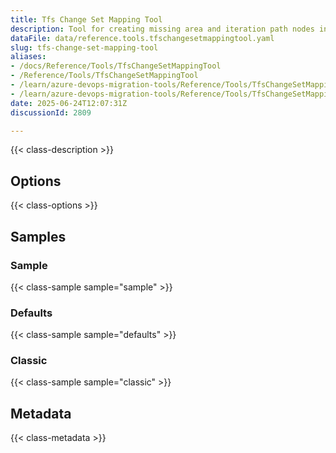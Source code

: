 ```yaml
---
title: Tfs Change Set Mapping Tool
description: Tool for creating missing area and iteration path nodes in the target project during migration. Configurable through TfsNodeStructureToolOptions to specify which node types to create.
dataFile: data/reference.tools.tfschangesetmappingtool.yaml
slug: tfs-change-set-mapping-tool
aliases:
- /docs/Reference/Tools/TfsChangeSetMappingTool
- /Reference/Tools/TfsChangeSetMappingTool
- /learn/azure-devops-migration-tools/Reference/Tools/TfsChangeSetMappingTool
- /learn/azure-devops-migration-tools/Reference/Tools/TfsChangeSetMappingTool/index.md
date: 2025-06-24T12:07:31Z
discussionId: 2809

---
```

{{< class-description >}}

## Options

{{< class-options >}}

## Samples

### Sample

{{< class-sample sample="sample" >}}

### Defaults

{{< class-sample sample="defaults" >}}

### Classic

{{< class-sample sample="classic" >}}

## Metadata

{{< class-metadata >}}

